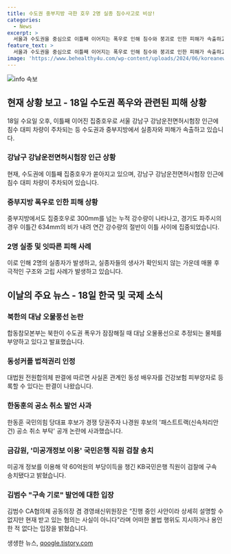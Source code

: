 ```yaml
---
title: 수도권 중부지방 극한 호우 2명 실종 침수사고로 비상!
categories:
  - News
excerpt: >
  서울과 수도권을 중심으로 이틀째 이어지는 폭우로 인해 침수와 붕괴로 인한 피해가 속출하고 있다. 수도권에서는 300mm를 넘는 강우로 인해 실종자가 발생하고, 중부지방에서는 634mm의 강우로 연간 강수량의 절반에 달하는 비로 인해 피해가 심각하다. 또한, 북한이 오물풍선을 통해 대남에 물체를 부양하고 있고, 대법원은 사실혼 관계인 동성 부부의 건강보험 피부양자 등록을 인정하는 판결을 내렸다. 또한 국민의힘 당대표 후보인 한동훈과 KB국민은행 직원에 대한 각종 논란과 사건이 발생했다. 현재 이러한 상황에서 금감원의 쇄신과 책임감을 강조하며 사회 각 주체와의 동반 성장을 지향하고 있다.
feature_text: >
  서울과 수도권을 중심으로 이틀째 이어지는 폭우로 인해 침수와 붕괴로 인한 피해가 속출하고 있다. 수도권에서는 300mm를 넘는 강우로 인해 실종자가 발생하고, 중부지방에서는 634mm의 강우로 연간 강수량의 절반에 달하는 비로 인해 피해가 심각하다. 또한, 북한이 오물풍선을 통해 대남에 물체를 부양하고 있고, 대법원은 사실혼 관계인 동성 부부의 건강보험 피부양자 등록을 인정하는 판결을 내렸다. 또한 국민의힘 당대표 후보인 한동훈과 KB국민은행 직원에 대한 각종 논란과 사건이 발생했다. 현재 이러한 상황에서 금감원의 쇄신과 책임감을 강조하며 사회 각 주체와의 동반 성장을 지향하고 있다.
image: 'https://www.behealthy4u.com/wp-content/uploads/2024/06/koreanews.jpg'
---
```


<p><img src="https://www.behealthy4u.com/wp-content/uploads/2024/06/koreanews.jpg" alt="info 속보" /></p>

<h2 data-ke-size="size26">현재 상황 보고 - 18일 수도권 폭우와 관련된 피해 상황</h2>

<p data-ke-size="size16">18일 수요일 오후, 이틀째 이어진 집중호우로 서울 강남구 강남운전면허시험장 인근에 침수 대피 차량이 주차되는 등 수도권과 중부지방에서 실종자와 피해가 속출하고 있습니다.</p>

<h3>강남구 강남운전면허시험장 인근 상황</h3>

<p data-ke-size="size16">현재, 수도권에 이틀째 집중호우가 쏟아지고 있으며, 강남구 강남운전면허시험장 인근에 침수 대피 차량이 주차되어 있습니다.</p>

<h3>중부지방 폭우로 인한 피해 상황</h3>

<p data-ke-size="size16">중부지방에서도 집중호우로 300mm를 넘는 누적 강수량이 나타나고, 경기도 파주시의 경우 이틀간 634mm의 비가 내려 연간 강수량의 절반이 이틀 사이에 집중되었습니다.</p>

<h3>2명 실종 및 잇따른 피해 사례</h3>

<p data-ke-size="size16">이로 인해 2명의 실종자가 발생하고, 실종자들의 생사가 확인되지 않는 가운데 매몰 후 극적인 구조와 고립 사례가 발생하고 있습니다.</p>

<h2 data-ke-size="size26">이날의 주요 뉴스 - 18일 한국 및 국제 소식</h2>

<h3>북한의 대남 오물풍선 논란</h3>

<p data-ke-size="size16">합동참모본부는 북한이 수도권 폭우가 잠잠해질 때 대남 오물풍선으로 추정되는 물체를 부양하고 있다고 발표했습니다.</p>

<h3>동성커플 법적권리 인정</h3>

<p data-ke-size="size16">대법원 전원합의체 판결에 따르면 사실혼 관계인 동성 배우자를 건강보험 피부양자로 등록할 수 있다는 판결이 나왔습니다.</p>

<h3>한동훈의 공소 취소 발언 사과</h3>

<p data-ke-size="size16">한동훈 국민의힘 당대표 후보가 경쟁 당권주자 나경원 후보의 '패스트트랙(신속처리안건) 공소 취소 부탁' 공개 논란에 사과했습니다.</p>

<h3>금감원, '미공개정보 이용' 국민은행 직원 검찰 송치</h3>

<p data-ke-size="size16">미공개 정보를 이용해 약 60억원의 부당이득을 챙긴 KB국민은행 직원이 검찰에 구속 송치됐다고 밝혔습니다.</p>

<h3>김범수 "구속 기로" 발언에 대한 입장</h3>

<p data-ke-size="size16">김범수 CA협의체 공동의장 겸 경영쇄신위원장은 “진행 중인 사안이라 상세히 설명할 수 없지만 현재 받고 있는 혐의는 사실이 아니다"라며 어떠한 불법 행위도 지시하거나 용인한 적 없다는 입장을 밝혔습니다.</p>
생생한 뉴스, <a href="https://qoogle.tistory.com" rel="dofollow">qoogle.tistory.com</a>


